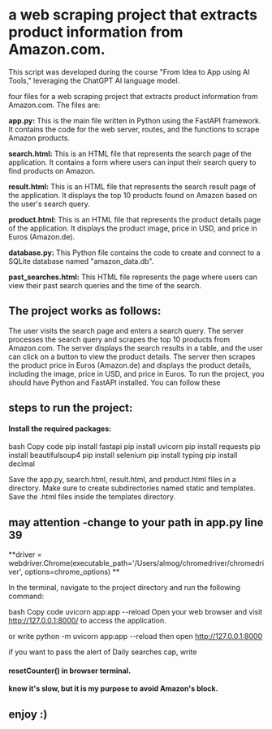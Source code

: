 # a web scraping project that extracts product information from Amazon.com.

This script was developed during the course "From Idea to App using AI Tools," leveraging the ChatGPT AI language model.

four files for a web scraping project that extracts product information from Amazon.com. The files are:

**app.py:** This is the main file written in Python using the FastAPI framework. It contains the code for the web server, routes, and the functions to scrape Amazon products.

**search.html:** This is an HTML file that represents the search page of the application. It contains a form where users can input their search query to find products on Amazon.

**result.html:** This is an HTML file that represents the search result page of the application. It displays the top 10 products found on Amazon based on the user's search query.

**product.html:** This is an HTML file that represents the product details page of the application. It displays the product image, price in USD, and price in Euros (Amazon.de).

**database.py:** This Python file contains the code to create and connect to a SQLite database named "amazon_data.db".

**past_searches.html:** This HTML file represents the page where users can view their past search queries and the time of the search.
## The project works as follows:

The user visits the search page and enters a search query.
The server processes the search query and scrapes the top 10 products from Amazon.com.
The server displays the search results in a table, and the user can click on a button to view the product details.
The server then scrapes the product price in Euros (Amazon.de) and displays the product details, including the image, price in USD, and price in Euros.
To run the project, you should have Python and FastAPI installed. You can follow these

## steps to run the project:

#### Install the required packages:
bash
Copy code
pip install fastapi
pip install uvicorn
pip install requests
pip install beautifulsoup4
pip install selenium
pip install typing
pip install decimal

Save the app.py, search.html, result.html, and product.html files in a directory. Make sure to create subdirectories named static and templates. Save the .html files inside the templates directory.

## may attention -change to your path in app.py line 39
 **driver = webdriver.Chrome(executable_path='/Users/almog/chromedriver/chromedriver', options=chrome_options) 
**

In the terminal, navigate to the project directory and run the following command:

bash
Copy code
uvicorn app:app --reload
Open your web browser and visit http://127.0.0.1:8000/ to access the application.

or write  python -m uvicorn app:app --reload then open http://127.0.0.1:8000 

if you want to pass the alert of Daily searches cap, write  
#### resetCounter() in browser terminal.


**know it's slow, but it is my purpose to avoid Amazon's block.**

##   enjoy :)

